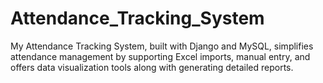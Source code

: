# Attendance_Tracking_System
My Attendance Tracking System, built with Django and MySQL, simplifies attendance management by supporting Excel imports, manual entry, and offers data visualization tools along with generating detailed reports.
